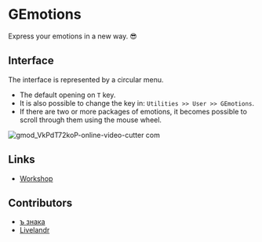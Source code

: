 # GEmotions
Express your emotions in a new way. 😎

## Interface
The interface is represented by a circular menu.

* The default opening on `T` key. 
* It is also possible to change the key in: `Utilities >> User >> GEmotions`.
* If there are two or more packages of emotions, it becomes possible to scroll through them using the mouse wheel.

![gmod_VkPdT72koP-_online-video-cutter com_](https://github.com/friztailo/GEmotions/assets/74109114/85dbe222-6dc7-489a-a0ae-e866bbd6fae9)

## Links
* [Workshop](https://steamcommunity.com/sharedfiles/filedetails/?id=3173083008)

## Contributors
* [ъ знака](https://steamcommunity.com/id/awd425)
* [Livelandr](https://steamcommunity.com/id/Livelandr)
